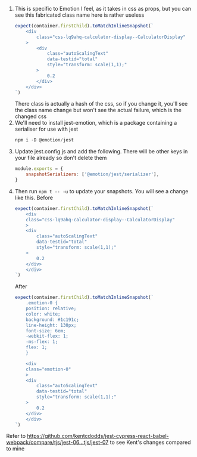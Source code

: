 1. This is specific to Emotion I feel, as it takes in css as props, but you can see this fabricated class name here is rather useless
    ```js
    expect(container.firstChild).toMatchInlineSnapshot(`
        <div
            class="css-lq9ahq-calculator-display--CalculatorDisplay"
        >
            <div
                class="autoScalingText"
                data-testid="total"
                style="transform: scale(1,1);"
            >
                0.2
            </div>
        </div>
    `)
    ```
    There class is actually a hash of the css, so if you change it, you'll see the class name change but won't see the actual failure, which is the changed css
1. We'll need to install jest-emotion, which is a package containing a serialiser for use with jest
    ```js
    npm i -D @emotion/jest
    ```
1. Update jest.config.js and add the following. There will be other keys in your file already so don't delete them
    ```js
    module.exports = {
        snapshotSerializers: ['@emotion/jest/serializer'],
    }
    ```
1. Then run `npm t -- -u` to update your snapshots. You will see a change like this. Before
    ```js
    expect(container.firstChild).toMatchInlineSnapshot(`
        <div
        class="css-lq9ahq-calculator-display--CalculatorDisplay"
        >
        <div
            class="autoScalingText"
            data-testid="total"
            style="transform: scale(1,1);"
        >
            0.2
        </div>
        </div>
    `)
    ```
    After
    ```js
    expect(container.firstChild).toMatchInlineSnapshot(`
        .emotion-0 {
        position: relative;
        color: white;
        background: #1c191c;
        line-height: 130px;
        font-size: 6em;
        -webkit-flex: 1;
        -ms-flex: 1;
        flex: 1;
        }

        <div
        class="emotion-0"
        >
        <div
            class="autoScalingText"
            data-testid="total"
            style="transform: scale(1,1);"
        >
            0.2
        </div>
        </div>
    `)
    ```

Refer to
https://github.com/kentcdodds/jest-cypress-react-babel-webpack/compare/tjs/jest-06...tjs/jest-07
to see Kent's changes compared to mine
